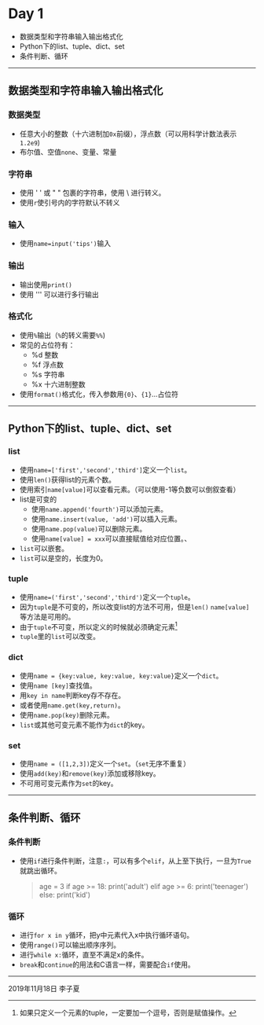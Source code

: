 # Day 1

- 数据类型和字符串输入输出格式化
- Python下的list、tuple、dict、set
- 条件判断、循环

---

## 数据类型和字符串输入输出格式化

### 数据类型
- 任意大小的整数（十六进制加`0x`前缀），浮点数（可以用科学计数法表示`1.2e9`)
- 布尔值、空值`none`、变量、常量

### 字符串
- 使用 \' \' 或 \" \" 包裹的字符串，使用 \\ 进行转义。
- 使用`r`使引号内的字符默认不转义

### 输入
- 使用`name=input('tips')`输入

### 输出
- 输出使用`print()`
- 使用 \'\'\' 可以进行多行输出

### 格式化
- 使用`%`输出（`%`的转义需要`%%`)
- 常见的占位符有：
    - %d	整数
    - %f	浮点数
    - %s	字符串
    - %x	十六进制整数
- 使用`format()`格式化，传入参数用`{0}`、`{1}`...占位符

---

## Python下的list、tuple、dict、set

### list

- 使用`name=['first','second','third']`定义一个`list`。
- 使用`len()`获得list的元素个数。
- 使用索引`name[value]`可以查看元素。（可以使用-1等负数可以倒叙查看）
- list是可变的
    + 使用`name.append('fourth')`可以添加元素。
    + 使用`name.insert(value, 'add')`可以插入元素。
    + 使用`name.pop(value)`可以删除元素。
    + 使用`name[value] = xxx`可以直接赋值给对应位置。、
- `list`可以嵌套。
- `list`可以是空的，长度为0。

### tuple

- 使用`name=('first','second','third')`定义一个`tuple`。
- 因为`tuple`是不可变的，所以改变list的方法不可用，但是`len()` `name[value]`等方法是可用的。
- 由于`tuple`不可变，所以定义的时候就必须确定元素[^warning] 
- `tuple`里的`list`可以改变。 

### dict

- 使用`name = {key:value, key:value, key:value}`定义一个`dict`。
- 使用`name [key]`查找值。
- 用`key in name`判断key存不存在。
- 或者使用`name.get(key,return)`。
- 使用`name.pop(key)`删除元素。
- `list`或其他可变元素不能作为`dict`的key。

### set

- 使用`name = ([1,2,3])`定义一个`set`。（`set`无序不重复）
- 使用`add(key)`和`remove(key)`添加或移除key。
- 不可用可变元素作为`set`的key。

---

## 条件判断、循环

### 条件判断

- 使用`if`进行条件判断，注意`:`，可以有多个`elif`，从上至下执行，一旦为`True`就跳出循环。
	> age = 3
	>	if age >= 18:
    >		print('adult')
	>	elif age >= 6:
    >		print('teenager')
	>	else:
    >		print('kid')

### 循环

- 进行`for x in y`循环，把y中元素代入x中执行循环语句。
- 使用`range()`可以输出顺序序列。
- 进行`while x:`循环，直至不满足x的条件。
- `break`和`continue`的用法和C语言一样，需要配合`if`使用。

---

2019年11月18日
李子夏

[^warning]: 如果只定义一个元素的tuple，一定要加一个逗号，否则是赋值操作。